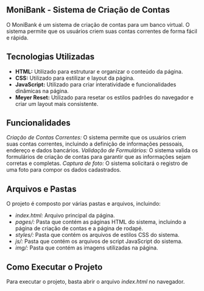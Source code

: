 ## MoniBank - Sistema de Criação de Contas
O MoniBank é um sistema de criação de contas para um banco virtual. O sistema permite que os usuários criem suas contas correntes de forma fácil e rápida.

## Tecnologias Utilizadas
- **HTML:** Utilizado para estruturar e organizar o conteúdo da página.
- **CSS:** Utilizado para estilizar e layout da página.
- **JavaScript:** Utilizado para criar interatividade e funcionalidades dinâmicas na página.
- **Meyer Reset:** Utilizado para resetar os estilos padrões do navegador e criar um layout mais consistente.

## Funcionalidades
*Criação de Contas Correntes:* O sistema permite que os usuários criem suas contas correntes, incluindo a definição de informações pessoais, endereço e dados bancários.
*Validação de Formulários:* O sistema valida os formulários de criação de contas para garantir que as informações sejam corretas e completas.
*Captura de foto:* O sistema solicitará o registro de uma foto para compor os dados cadastrados. 

## Arquivos e Pastas
O projeto é composto por várias pastas e arquivos, incluindo:

- *index.html:* Arquivo principal da página.
- *pages/:* Pasta que contém as páginas HTML do sistema, incluindo a página de criação de contas e a página de rodapé.
- *styles/:* Pasta que contém os arquivos de estilos CSS do sistema.
- *js/:* Pasta que contém os arquivos de script JavaScript do sistema.
- *img/:* Pasta que contém as imagens utilizadas na página.

## Como Executar o Projeto
Para executar o projeto, basta abrir o arquivo *index.html* no navegador.
